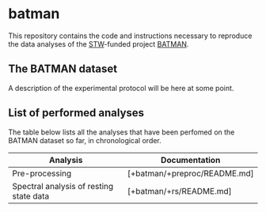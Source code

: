 batman
======

This repository contains the code and instructions necessary to reproduce
the data analyses of the [STW][stw]-funded project [BATMAN][batman]. 

[batman]: http://www.neurosipe.nl/project.php?id=23&sess=6eccc41939665cfccccd8c94d8e0216f
[stw]: http://www.stw.nl/en/

## The BATMAN dataset

A description of the experimental protocol will be here at some point.



## List of performed analyses

The table below lists all the analyses that have been perfomed on the 
BATMAN dataset so far, in chronological order.

Analysis                                    | Documentation
------------------------------------------- | -------------
Pre-processing                              | [+batman/+preproc/README.md]
Spectral analysis of resting state data     | [+batman/+rs/README.md]